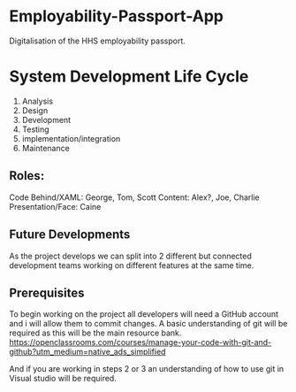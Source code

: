 # Employability-Passport-App
Digitalisation of the HHS employability passport.


# System Development Life Cycle
1. Analysis
2. Design
3. Development
4. Testing
5. implementation/integration
6. Maintenance

## Roles:
Code Behind/XAML: George, Tom, Scott
Content: Alex?, Joe, Charlie
Presentation/Face: Caine

## Future Developments
As the project develops we can split into 2 different but connected development teams working on different features at the same time.

##  Prerequisites
To begin working on the project all developers will need a GitHub account and i will allow them to commit changes.
A basic understanding of git will be required as this will be the main resource bank.
https://openclassrooms.com/courses/manage-your-code-with-git-and-github?utm_medium=native_ads_simplified

And if you are working in steps 2 or 3 an understanding of how to use git in Visual studio will be required.
